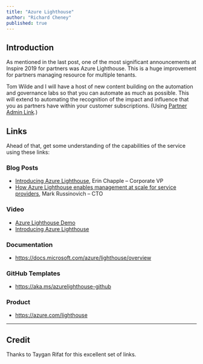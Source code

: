 ```yaml
---
title: "Azure Lighthouse"
author: "Richard Cheney"
published: true
---
```


## Introduction

As mentioned in the last post, one of the most significant announcements at Inspire 2019 for partners was Azure Lighthouse.  This is a huge improvement for partners managing resource for multiple tenants.

Tom Wilde and I will have a host of new content building on the automation and governance labs so that you can automate as much as possible. This will extend to automating the recognition of the impact and influence that you as partners have within your customer subscriptions. (Using [Partner Admin Link](https://aka.ms/partneradminlink).)

## Links

Ahead of that, get some understanding of the capabilities of the service using these links:

### Blog Posts

* [Introducing Azure Lighthouse](https://azure.microsoft.com/blog/introducing-azure-lighthouse/), Erin Chapple – Corporate VP
* [How Azure Lighthouse enables management at scale for service providers](https://azure.microsoft.com/blog/how-azure-lighthouse-enables-management-at-scale-for-service-providers/), Mark Russinovich – CTO

### Video

* [Azure Lighthouse Demo](https://azure.microsoft.com/resources/videos/azure-lighthouse-demo-recording/)
* [Introducing Azure Lighthouse](https://www.youtube.com/watch?v=GotUkvE1_Ng)

### Documentation

* <https://docs.microsoft.com/azure/lighthouse/overview>

### GitHub Templates

* <https://aka.ms/azurelighthouse-github>

### Product

* <https://azure.com/lighthouse>

----------

## Credit

Thanks to Taygan Rifat for this excellent set of links.

